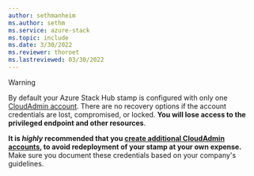 ```yaml
---
author: sethmanheim
ms.author: sethm
ms.service: azure-stack
ms.topic: include
ms.date: 3/30/2022
ms.reviewer: thoroet
ms.lastreviewed: 03/30/2022
---
```


> [!Warning]  
> By default your Azure Stack Hub stamp is configured with only one [CloudAdmin account](../operator/azure-stack-manage-basics.md#what-account-should-i-use). There are no recovery options if the account credentials are lost, compromised, or locked. **You will lose access to the privileged endpoint and other resources**.
>  
> **It is *highly* recommended that you [create additional CloudAdmin accounts](../reference/pep/new-cloudadminuser.md), to avoid redeployment of your stamp at your own expense.** Make sure you document these credentials based on your company's guidelines.